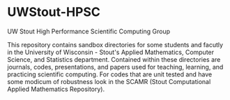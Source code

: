 # UWStout-HPSC
UW Stout High Performance Scientific Computing Group

This repository contains sandbox directories for some students and facutly in the University of Wisconsin - Stout's Applied Mathematics, Computer Science, and Statistics department. Contained within these directories are journals, codes, presentations, and papers used for teaching, learning, and practicing scientific computing. For codes that are unit tested and have some modicum of robustness look in the SCAMR (Stout Computational Applied Mathematics Repository).
